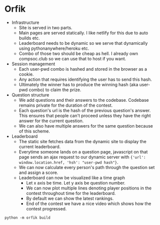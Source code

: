 Orfik
=====

- Infrastructure
    - Site is served in two parts.
    - Main pages are served statically. I like netlify for this due to auto builds etc.
    - Leaderboard needs to be dynamic so we serve that dynamically using pythonanywhere/heroku etc.
    - Combo of those two should be cheap as hell. I already own compsoc.club so we can use that to host if you want.
- Session management
    - Each user-pwd combo is hashed and stored in the browser as a cookie.
    - Any action that requires identifying the user has to send this hash.
    - Ultimately the winner has to produce the winning hash (aka user-pwd combo) to claim the prize.
- Question structure
    - We add questions and their answers to the codebase. Codebase remains private for the duration of the contest.
    - Each question's url is the hash of the previous question's answer. This ensures that people can't proceed unless they have the right answer for the current question.
    - We can also have multiple answers for the same question because of this scheme.
- Leaderboard
    - The static site fetches data from the dynamic site to display the current leaderboard.
    - Everytime someone lands on a question page, javascript on that page sends an ajax request to our dynamic server with `{'url': window.location.href, 'hsh': "user-pwd hash"}`.
    - We can now calculate every person's path through the question set and assign a score.
    - Leaderboard can now be visualized like a time graph
        - Let x axis be time. Let y axis be question number.
        - We can now plot multiple lines denoting player positions in the contest throughout time for the leaderboard.
        - By default we can show the latest rankings.
        - End of the contest we have a nice video which shows how the contest progressed.



```
python -m orfik build
```
